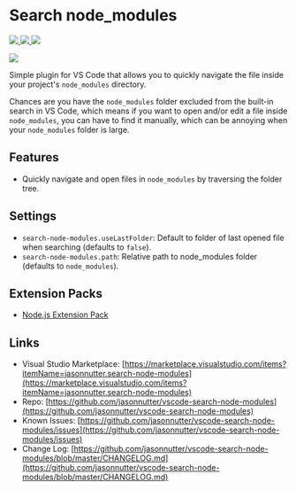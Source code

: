 # Search node_modules

[![](https://vsmarketplacebadge.apphb.com/version-short/jasonnutter.search-node-modules.svg)
![](https://vsmarketplacebadge.apphb.com/installs-short/jasonnutter.search-node-modules.svg)
![](https://vsmarketplacebadge.apphb.com/rating-short/jasonnutter.search-node-modules.svg)](https://marketplace.visualstudio.com/items?itemName=jasonnutter.search-node-modules)

![](https://raw.githubusercontent.com/jasonnutter/vscode-search-node-modules/master/img/demo.gif)

Simple plugin for VS Code that allows you to quickly navigate the file inside your project's `node_modules` directory.

Chances are you have the `node_modules` folder excluded from the built-in search in VS Code, which means if you want to open and/or edit a file inside `node_modules`, you can have to find it manually, which can be annoying when your `node_modules` folder is large.

## Features

- Quickly navigate and open files in `node_modules` by traversing the folder tree.

## Settings

- `search-node-modules.useLastFolder`: Default to folder of last opened file when searching (defaults to `false`).
- `search-node-modules.path`: Relative path to node_modules folder (defaults to `node_modules`).

## Extension Packs

- [Node.js Extension Pack](https://marketplace.visualstudio.com/items?itemName=waderyan.nodejs-extension-pack)

## Links

- Visual Studio Marketplace: [https://marketplace.visualstudio.com/items?itemName=jasonnutter.search-node-modules](https://marketplace.visualstudio.com/items?itemName=jasonnutter.search-node-modules)
- Repo: [https://github.com/jasonnutter/vscode-search-node-modules](https://github.com/jasonnutter/vscode-search-node-modules)
- Known Issues: [https://github.com/jasonnutter/vscode-search-node-modules/issues](https://github.com/jasonnutter/vscode-search-node-modules/issues)
- Change Log: [https://github.com/jasonnutter/vscode-search-node-modules/blob/master/CHANGELOG.md](https://github.com/jasonnutter/vscode-search-node-modules/blob/master/CHANGELOG.md)
